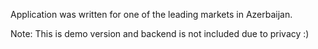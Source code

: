 
Application was written for one of the leading markets in Azerbaijan.

Note: This is demo version and backend is not included due to privacy :)

